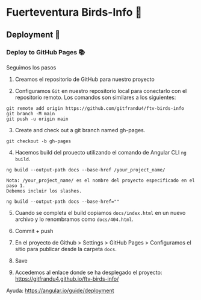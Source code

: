 # Fuerteventura Birds-Info 🦅

## Deployment 🚀

### Deploy to GitHub Pages 📚

Seguimos los pasos

1. Creamos el repositorio de GitHub para nuestro proyecto

2. Configuramos `Git` en nuestro repositorio local para conectarlo con el repositorio remoto. Los comandos son similares a los siguientes:

```
git remote add origin https://github.com/gitfrandu4/ftv-birds-info
git branch -M main
git push -u origin main
```

3. Create and check out a git branch named gh-pages.

```
git checkout -b gh-pages
```

4. Hacemos build del prouecto utilizando el comando de Angular CLI `ng build`.

```
ng build --output-path docs --base-href /your_project_name/

Nota: /your_project_name/ es el nombre del proyecto especificado en el paso 1. 
Debemos incluir los slashes. 

ng build --output-path docs --base-href=""
```

5. Cuando se completa el build copiamos `docs/index.html` en un nuevo archivo y lo renombramos como `docs/404.html`.

6. Commit + push

7. En el proyecto de Github > Settings > GitHub Pages > Configuramos el sitio para publicar desde la carpeta `docs`.

8. Save

9. Accedemos al enlace donde se ha desplegado el proyecto: https://gitfrandu4.github.io/ftv-birds-info/



Ayuda: https://angular.io/guide/deployment